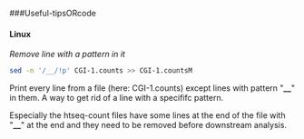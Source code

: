 ###Useful-tipsORcode

#### **Linux**

*Remove line with a pattern in it*

```sh
sed -n '/__/!p' CGI-1.counts >> CGI-1.countsM
```
Print every line from a file (here: CGI-1.counts) except lines with pattern "**__**" in them.  A way to get rid of a line with a specififc pattern.

Especially the htseq-count files have some lines at the end of the file with "**__**" at the end and they need to be removed before downstream analysis.
